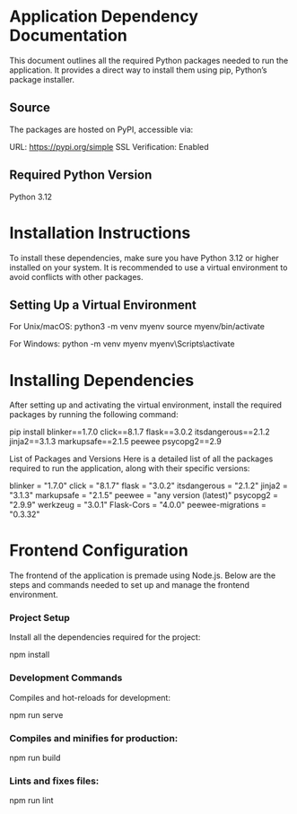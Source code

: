 # Application Dependency Documentation
This document outlines all the required Python packages needed to run the application. It provides a direct way to install them using pip, Python’s package installer.

## Source
The packages are hosted on PyPI, accessible via:

URL: https://pypi.org/simple
SSL Verification: Enabled

## Required Python Version
Python 3.12

# Installation Instructions
To install these dependencies, make sure you have Python 3.12 or higher installed on your system. It is recommended to use a virtual environment to avoid conflicts with other packages.

## Setting Up a Virtual Environment
For Unix/macOS:
python3 -m venv myenv
source myenv/bin/activate

For Windows:
python -m venv myenv
myenv\Scripts\activate

# Installing Dependencies
After setting up and activating the virtual environment, install the required packages by running the following command:

pip install blinker==1.7.0 click==8.1.7 flask==3.0.2 itsdangerous==2.1.2 jinja2==3.1.3 markupsafe==2.1.5 peewee psycopg2==2.9


List of Packages and Versions
Here is a detailed list of all the packages required to run the application, along with their specific versions:

blinker = "1.7.0"
click = "8.1.7"
flask = "3.0.2"
itsdangerous = "2.1.2"
jinja2 = "3.1.3"
markupsafe = "2.1.5"
peewee = "any version (latest)"
psycopg2 = "2.9.9"
werkzeug = "3.0.1"
Flask-Cors = "4.0.0"
peewee-migrations = "0.3.32"

# Frontend Configuration
The frontend of the application is premade using Node.js. Below are the steps and commands needed to set up and manage the frontend environment.

### Project Setup
Install all the dependencies required for the project:

npm install

### Development Commands
Compiles and hot-reloads for development:

npm run serve

### Compiles and minifies for production:
npm run build

### Lints and fixes files:
npm run lint
